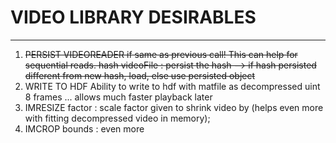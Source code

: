 # VIDEO LIBRARY DESIRABLES
  --------------------
1. ~~PERSIST VIDEOREADER if same as previous call! This can help for sequential reads.
    hash videoFile : persist the hash --> if hash persisted different from new hash, load, else use persisted object~~
2. WRITE TO HDF
    Ability to write to hdf with matfile as decompressed uint 8 frames ...  allows much faster playback later
3. IMRESIZE factor : scale factor given to shrink video by (helps even more with fitting decompressed video in memory); 
4. IMCROP bounds : even more
